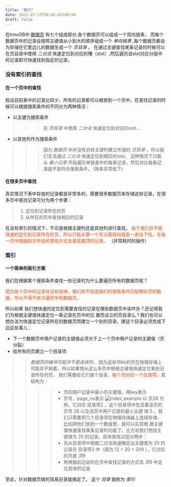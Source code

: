 ```yaml
---
title: "索引"
date: 2022-07-13T16:02:42+08:00
draft: false
---
```


在InnoDB中 [数据页](/post/2022/7/12/mysql-innodb) 有七个组成部分,各个数据页可以组成一个双向链表，
而每个数据页中的记录会按照主键值从小到大的顺序组成一个 _单向链表_ ,每个数据页都会为存储在它里边儿的数据生成一个 _页目录_ ，
在通过主键查找某条记录的时候可以在页目录中使用 _二分法_ 快速定位到对应的槽（slot）,然后遍历该slot对应分组中的记录即可快速找到指定的记录。

### 没有索引的查找

#### 在一个页中的查找
假设目前表中的记录比较少，所有的记录都可以被放到一个页中，在查找记录的时候可以根据搜索条件的不同分为两种情况：
 * 以主键为搜索条件
 >>> 在 _页目录_ 中使用 _二分法_ 快速定位到对应的slot... 
 * 以其他列作为搜索条件
 >>> 因为 _数据页_ 中并没有对非主键列建立所谓的 _页目录_ ，所以我们无法通过 _二分法_ 快速定位到相应的slot。
 >>> 这种情况下只能从 _最小记录_ 开始遍历单链表中的每条记录，然后对比每条记录是不是符合搜索条件。（效率非常低下）

#### 在很多页中查找
真实情况下表中存放的记录都是非常多的，需要很多数据页来存储这些记录，在很多页中查找记录可分为两个步骤：
 > 1. 定位到记录所在的页
 > 2. 从所在的页中查找相应的记录 

在没有索引的情况下，不论是根据主键列还是其他列进行查找，
<font color=orangeRed>由于我们并不能快速的定位到记录所在的页，所以只能从第一个页沿着双向链表一直往下找，在每一页中根据刚才所说的查找方式去查找置顶的记录。</font>
（非常耗时的操作）

### 索引

#### 一个简单的索引方案
我们在根据某个搜索条件查找一些记录时为什么要遍历所有的数据页呢？

<font color=orangeRed>因为各个页中的记录并没有规律，我们并不知道我们的搜索条件匹配哪些页的数据，所以不得不依次遍历所有数据页。</font>

所以如果 我们想快速的定位到需要查找的记录在哪些数据页中该咋办？还记得我们为根据主键值快速定位一条记录在页中的位
置而设立的页目录么？我们也可以想办法为快速定位记录所在的数据页而建立一个别的目录，建这个目录必须完成下边这些事儿：
 * 下一个数据页中用户记录的主键值必须大于上一个页中用户记录的主键值（页分裂）
 * 给所有的页建立一个目录项
 >> _数据页的编号可能并不是连续的_， 因为这些16kb的页在物理存储上可能并不挨着，所以如果想从这么多页中根据主键值快速定位某些记录所在的页，
    我们需要给它们做个目录，<font color="orangeRed">每个页对应一个目录项</font>，其结构为：
    
>>>> * 页的用户记录中最小的主键值，用key表示
>>>> * 页号，page_no表示
![index_example](https://pic.rmb.bdstatic.com/bjh/339bac4eaf04e5068129f83960f32e7b.png)
>>>> 以 页28 为例，它对应 目录项2 ，这个目录项中包含着该页的页号 28 以及该页中用户记录的最小主键
     值 5 。我们只需要把几个目录项在物理存储器上连续存储，比如把他们放到一个数组里，就可以实现根
     据主键值快速查找某条记录的功能了。比方说我们想找主键值为 20 的记录，具体查找过程分两步：
>>>>  * 先从目录项中根据二分法快速确定出主键值为 20 的记录在 目录项3 中（因为 12 < 20 < 209 ），它对应的页是 _页9_ 
>>>>  * 再根据前边说的在页中查找记录的方式去 _页9_ 中定位具体的记录
 
至此，针对数据页做的简易目录就搞定了。 这个 _目录_ 就称为 _索引_

